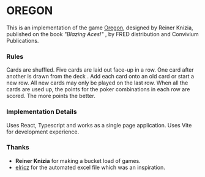 # OREGON

This is an implementation of the game [Oregon](https://boardgamegeek.com/boardgame/341393/oregon), designed by Reiner Knizia, published on the book _"Blazing Aces!"_ , by FRED distribution and Convivium Publications.

### Rules

Cards are shuffled. Five cards are laid out face-up in a row. One card after another is drawn from the deck . Add each card onto an old card or start a new row. All new cards may only be played on the last row. When all the cards are used up, the points for the poker combinations in each row are scored. The more points the better.

### Implementation Details

Uses React, Typescript and works as a single page application. Uses Vite for development experience.

### Thanks

- **Reiner Knizia** for making a bucket load of games.
- [elricz](https://boardgamegeek.com/user/elricz) for the automated excel file which was an inspiration.

